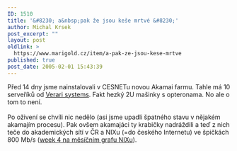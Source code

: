 ```yaml
---
ID: 1510
title: '&#8230; a&nbsp;pak že jsou keše mrtvé &#8230;'
author: Michal Krsek
post_excerpt: ""
layout: post
oldlink: >
  https://www.marigold.cz/item/a-pak-ze-jsou-kese-mrtve
published: true
post_date: 2005-02-01 15:43:39
---
```

<p>Před 14 dny jsme nainstalovali v CESNETu novou Akamai farmu. Tahle má 10 serveříků od <a href="http://www.verari.com/"  target=_blank>Verari systems</a>. Fakt hezký 2U&nbsp;mašinky s opteronama. No ale o tom to není.&nbsp;<br /><br />Po oživení se chvíli nic nedělo (asi jsme upadli&nbsp;špatného stavu v nějakém akamajím&nbsp;procesu). Pak ovšem akamajáci ty krabičky nadráždili a teď z nich teče do akademických sítí v ČR a NIXu (=do českého Internetu) ve špičkách 800 Mb/s (<a href="http://www.nix.cz/graf4/nix-agr-12.html" target=_blank>week 4 na měsíčním grafu NIXu</a>).</p>
